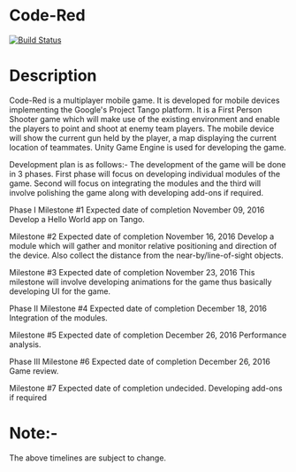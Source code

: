 # Code-Red

[![Build Status](https://travis-ci.org/AjinkyaChalke/Code-Red.svg?branch=master)](https://travis-ci.org/AjinkyaChalke/Code-Red)

# Description
Code-Red is a multiplayer mobile game. It is developed for mobile devices implementing the Google's Project Tango platform.
It is a First Person Shooter game which will make use of the existing environment and enable the players to point and shoot at enemy team players. The mobile device will show the current gun held by the player, a map displaying the current location of teammates. Unity Game Engine is used for developing the game.

Development plan is as follows:-
The development of the game will be done in 3 phases. First phase will focus on developing individual modules of the game.
Second will focus on integrating the modules and the third will involve polishing the game along with developing add-ons if required.

Phase I
Milestone #1                                           Expected date of completion November 09, 2016
Develop a Hello World app on Tango.

Milestone #2                                           Expected date of completion November 16, 2016
Develop a module which will gather and monitor relative positioning and direction of the device. Also collect the distance from the near-by/line-of-sight objects.

Milestone #3                                           Expected date of completion November 23, 2016
This milestone will involve developing animations for the game thus basically developing UI for the game.

Phase II
Milestone #4                                           Expected date of completion December 18, 2016
Integration of the modules.

Milestone #5                                           Expected date of completion December 26, 2016
Performance analysis.

Phase III
Milestone #6                                           Expected date of completion December 26, 2016
Game review.

Milestone #7                                           Expected date of completion undecided.
Developing add-ons if required


# Note:-
The above timelines are subject to change.
